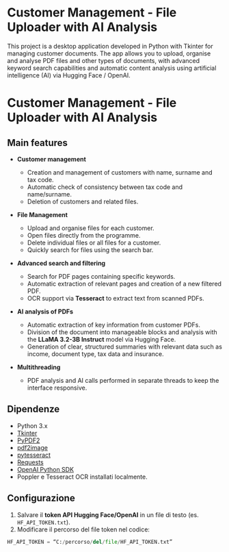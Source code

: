 # Customer Management - File Uploader with AI Analysis

This project is a desktop application developed in Python with Tkinter for managing customer documents. The app allows you to upload, organise and analyse PDF files and other types of documents, with advanced keyword search capabilities and automatic content analysis using artificial intelligence (AI) via Hugging Face / OpenAI.

# Customer Management - File Uploader with AI Analysis

## Main features

- **Customer management**
  - Creation and management of customers with name, surname and tax code.
  - Automatic check of consistency between tax code and name/surname.
  - Deletion of customers and related files.

- **File Management**
  - Upload and organise files for each customer.
  - Open files directly from the programme.
  - Delete individual files or all files for a customer.
  - Quickly search for files using the search bar.

- **Advanced search and filtering**
  - Search for PDF pages containing specific keywords.
  - Automatic extraction of relevant pages and creation of a new filtered PDF.
  - OCR support via **Tesseract** to extract text from scanned PDFs.

- **AI analysis of PDFs**
  - Automatic extraction of key information from customer PDFs.
  - Division of the document into manageable blocks and analysis with the **LLaMA 3.2-3B Instruct** model via Hugging Face.
  - Generation of clear, structured summaries with relevant data such as income, document type, tax data and insurance.
  
- **Multithreading**
  - PDF analysis and AI calls performed in separate threads to keep the interface responsive.

## Dipendenze

- Python 3.x
- [Tkinter](https://docs.python.org/3/library/tkinter.html)
- [PyPDF2](https://pypi.org/project/PyPDF2/)
- [pdf2image](https://pypi.org/project/pdf2image/)
- [pytesseract](https://pypi.org/project/pytesseract/)
- [Requests](https://pypi.org/project/requests/)
- [OpenAI Python SDK](https://pypi.org/project/openai/)
- Poppler e Tesseract OCR installati localmente.

## Configurazione

1. Salvare il **token API Hugging Face/OpenAI** in un file di testo (es. `HF_API_TOKEN.txt`).
2. Modificare il percorso del file token nel codice:

```python
HF_API_TOKEN = “C:/percorso/del/file/HF_API_TOKEN.txt”
 

